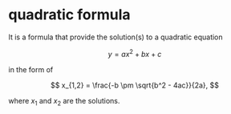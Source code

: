 # quadratic formula
It is a formula that provide the solution(s) to a quadratic equation

$$
y = ax^2 + bx + c
$$

in the form of

$$
x_{1,2} = \frac{-b \pm \sqrt{b^2 - 4ac}}{2a},
$$

where $x_1$ and $x_2$ are the solutions.